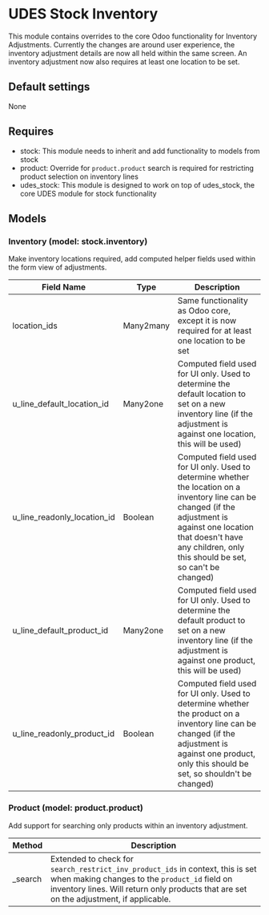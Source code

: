 # UDES Stock Inventory
This module contains overrides to the core Odoo functionality for Inventory Adjustments. Currently the changes are
around user experience, the inventory adjustment details are now all held within the same screen. An inventory
adjustment now also requires at least one location to be set.

## Default settings
None

## Requires
- stock:
  This module needs to inherit and add functionality to models from stock
- product:
  Override for `product.product` search is required for restricting product selection on inventory lines
- udes_stock:
  This module is designed to work on top of udes_stock, the core UDES module for stock functionality

## Models

### Inventory (model: stock.inventory)
Make inventory locations required, add computed helper fields used within the form view of adjustments.

| Field Name       | Type    | Description                                                           |
|------------------|---------|-----------------------------------------------------------------------|
| location_ids        | Many2many | Same functionality as Odoo core, except it is now required for at least one location to be set                        |
| u_line_default_location_id | Many2one    | Computed field used for UI only. Used to determine the default location to set on a new inventory line (if the adjustment is against one location, this will be used) |
| u_line_readonly_location_id | Boolean    | Computed field used for UI only. Used to determine whether the location on a inventory line can be changed (if the adjustment is against one location that doesn't have any children, only this should be set, so can't be changed) |
| u_line_default_product_id | Many2one    | Computed field used for UI only. Used to determine the default product to set on a new inventory line (if the adjustment is against one product, this will be used) |
| u_line_readonly_product_id | Boolean    | Computed field used for UI only. Used to determine whether the product on a inventory line can be changed (if the adjustment is against one product, only this should be set, so shouldn't be changed) |

### Product (model: product.product)
Add support for searching only products within an inventory adjustment.

| Method  | Description |
|---------|-------------|
| _search | Extended to check for `search_restrict_inv_product_ids` in context, this is set when making changes to the `product_id` field on inventory lines. Will return only products that are set on the adjustment, if applicable. |
